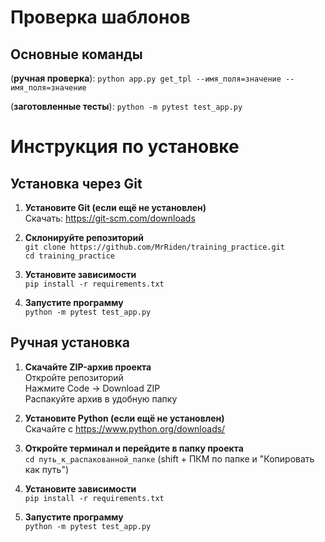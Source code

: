 # Проверка шаблонов  

## Основные команды  
(**ручная проверка**): `python app.py get_tpl --имя_поля=значение --имя_поля=значение`   

(**заготовленные тесты**): `python -m pytest test_app.py`                    

# Инструкция по установке  

## Установка через Git

1. **Установите Git (если ещё не установлен)**    
  Скачать: https://git-scm.com/downloads  

2. **Склонируйте репозиторий**  
  `git clone https://github.com/MrRiden/training_practice.git`  
  `cd training_practice`  

3. **Установите зависимости**  
  `pip install -r requirements.txt`  

4. **Запустите программу**  
  `python -m pytest test_app.py`  

## Ручная установка  

1. **Скачайте ZIP-архив проекта**  
  Откройте репозиторий  
  Нажмите Code -> Download ZIP  
  Распакуйте архив в удобную папку  

2. **Установите Python (если ещё не установлен)**  
  Скачайте с https://www.python.org/downloads/  

3. **Откройте терминал и перейдите в папку проекта**  
  `cd путь_к_распакованной_папке` (shift + ПКМ по папке и "Копировать как путь")  

4. **Установите зависимости**  
  `pip install -r requirements.txt`  

5. **Запустите программу**  
  `python -m pytest test_app.py`  
